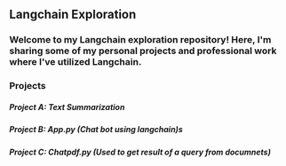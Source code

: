 ## Langchain Exploration
### Welcome to my Langchain exploration repository! Here, I'm sharing some of my personal projects and professional work where I've utilized Langchain.

### Projects
##### Project A: Text Summarization
##### Project B: App.py (Chat bot using langchain)s
##### Project C: Chatpdf.py (Used to get result of a query from documnets)
